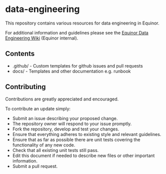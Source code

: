 # data-engineering

This repository contains various resources for data engineering in Equinor.

For additional information and guidelines please see the [Equinor Data Engineering Wiki](https://wiki.equinor.com/wiki/index.php/Data_engineering) (Equinor internal).

## Contents

* .github/ - Custom templates for github issues and pull requests
* docs/ - Templates and other documentation e.g. runbook

## Contributing
Contributions are greatly appreciated and encouraged.

To contribute an update simply:
* Submit an issue describing your proposed change.
* The repository owner will respond to your issue promptly.
* Fork the repository, develop and test your changes.
* Ensure that everything adheres to existing style and relevant guidelines.
* Ensure that as far as possible there are unit tests covering the functionality of any new code.
* Check that all existing unit tests still pass.
* Edit this document if needed to describe new files or other important information.
* Submit a pull request.
